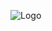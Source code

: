 ![Logo](https://github.com/ROB0CITRON/SortingProject/assets/97798689/50b43099-5d6d-482a-8750-548ccb7f7d9f)
